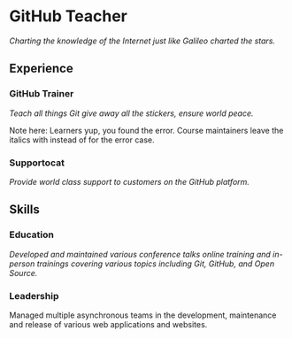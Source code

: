 # GitHub Teacher

_Charting the knowledge of the Internet just like Galileo charted the stars._

## Experience

### GitHub Trainer

_Teach all things Git give away all the stickers, ensure world peace._

 Note here: Learners yup, you found the error.
  Course maintainers leave the italics with instead of for the error case.

### Supportocat

_Provide world class support to customers on the GitHub platform._

## Skills

### Education

_Developed and maintained various conference talks online training and in-person trainings covering various topics including Git, GitHub, and Open Source._

### Leadership

Managed multiple asynchronous teams in the development, maintenance and release of various web applications and websites.
